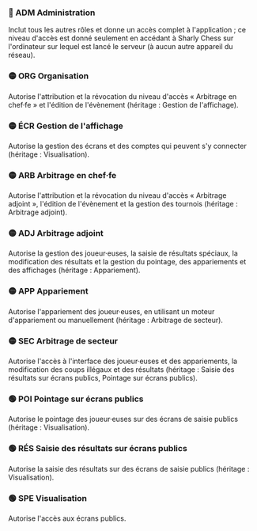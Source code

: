 <!-- Ne pas éditer ce tableau manuellement, utiliser plutôt le script generate_access_levels_doc.py. -->

### 🔴 ADM Administration
Inclut tous les autres rôles et donne un accès complet à l'application ; ce niveau d'accès est donné seulement en accédant à Sharly Chess sur l'ordinateur sur lequel est lancé le serveur (à aucun autre appareil du réseau).

### 🟡 ORG Organisation
Autorise l'attribution et la révocation du niveau d'accès « Arbitrage en chef·fe » et l'édition de l'évènement (héritage : Gestion de l'affichage).

### 🟡 ÉCR Gestion de l'affichage
Autorise la gestion des écrans et des comptes qui peuvent s'y connecter (héritage : Visualisation).

### 🟡 ARB Arbitrage en chef·fe
Autorise l'attribution et la révocation du niveau d'accès « Arbitrage adjoint », l'édition de l'évènement et la gestion des tournois (héritage : Arbitrage adjoint).

### 🟡 ADJ Arbitrage adjoint
Autorise la gestion des joueur·euses, la saisie de résultats spéciaux, la modification des résultats et la gestion du pointage, des appariements et des affichages (héritage : Appariement).

### 🟡 APP Appariement
Autorise l'appariement des joueur·euses, en utilisant un moteur d'appariement ou manuellement (héritage : Arbitrage de secteur).

### 🟡 SEC Arbitrage de secteur
Autorise l'accès à l'interface des joueur·euses et des appariements, la modification des coups illégaux et des résultats (héritage : Saisie des résultats sur écrans publics, Pointage sur écrans publics).

### 🟢 POI Pointage sur écrans publics
Autorise le pointage des joueur·euses sur des écrans de saisie publics (héritage : Visualisation).

### 🟢 RÉS Saisie des résultats sur écrans publics
Autorise la saisie des résultats sur des écrans de saisie publics (héritage : Visualisation).

### 🟢 SPE Visualisation
Autorise l'accès aux écrans publics.

<!-- Généré par le script generate_access_levels_doc.py (2025-10-05 11:26) -->
